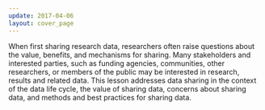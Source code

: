 ```yaml
---
update: 2017-04-06
layout: cover_page
---
```


When first sharing research data, researchers often raise questions about the value, benefits, and mechanisms for sharing. Many stakeholders and interested parties, such as funding agencies, communities, other researchers, or members of the public may be interested in research, results and related data. This lesson addresses data sharing in the context of the data life cycle, the value of sharing data, concerns about sharing data, and methods and best practices for sharing data.

